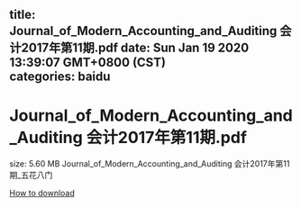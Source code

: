 
title: Journal_of_Modern_Accounting_and_Auditing 会计2017年第11期.pdf
date: Sun Jan 19 2020 13:39:07 GMT+0800 (CST)    
categories: baidu
---

# Journal_of_Modern_Accounting_and_Auditing 会计2017年第11期.pdf
size: 5.60 MB
 Journal_of_Modern_Accounting_and_Auditing 会计2017年第11期_五花八门
 

[How to download](https://bpcam.bemobtrk.com/go/2ceec3aa-1ca2-46d6-b9ff-aaa5c184517c?jno=2863)